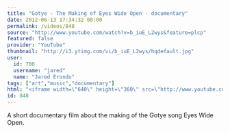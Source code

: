 ```yaml
---
title: "Gotye - The Making of Eyes Wide Open - documentary"
date: 2012-06-13 17:34:32 00:00
permalink: /videos/848
source: "http://www.youtube.com/watch?v=b_iuE_L2wys&feature=plcp"
featured: false
provider: "YouTube"
thumbnail: "http://i3.ytimg.com/vi/b_iuE_L2wys/hqdefault.jpg"
user:
  id: 700
  username: "jared"
  name: "Jared Erondu"
tags: ["art","music","documentary"]
html: "<iframe width=\"640\" height=\"360\" src=\"http://www.youtube.com/embed/b_iuE_L2wys?wmode=transparent&fs=1&feature=oembed\" frameborder=\"0\" allowfullscreen></iframe>"
id: 848
---
```


A short documentary film about the making of the Gotye song Eyes Wide Open.